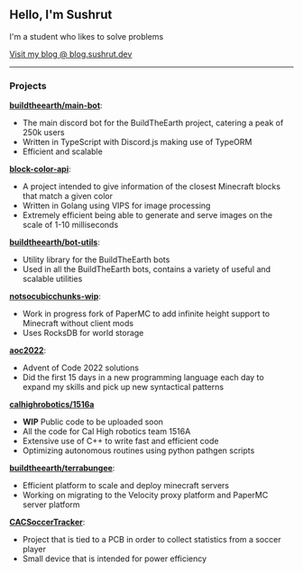 ## Hello, I'm Sushrut
I'm a student who likes to solve problems

[Visit my blog @ blog.sushrut.dev](https://blog.sushrut.dev) 

---
### Projects

[**buildtheearth/main-bot**](https://github.com/buildtheearth/main-bot):
- The main discord bot for the BuildTheEarth project, catering a peak of 250k users
- Written in TypeScript with Discord.js making use of TypeORM
- Efficient and scalable

[**block-color-api**](https://github.com/xboxbedrock/block-color-api):
- A project intended to give information of the closest Minecraft blocks that match a given color
- Written in Golang using VIPS for image processing
- Extremely efficient being able to generate and serve images on the scale of 1-10 milliseconds

[**buildtheearth/bot-utils**](https://github.com/buildtheearth/bot-utils):
- Utility library for the BuildTheEarth bots
- Used in all the BuildTheEarth bots, contains a variety of useful and scalable utilities

[**notsocubicchunks-wip**](https://github.com/xboxbedrock/notsocubicchunks-wip):
- Work in progress fork of PaperMC to add infinite height support to Minecraft without client mods
- Uses RocksDB for world storage

[**aoc2022**](https://github.com/xboxbedrock/aoc2022):
- Advent of Code 2022 solutions
- Did the first 15 days in a new programming language each day to expand my skills and pick up new syntactical patterns

[**calhighrobotics/1516a**](https://github.com/calhighrobotics/1516a)
- **WIP** Public code to be uploaded soon
- All the code for Cal High robotics team 1516A
- Extensive use of C++ to write fast and efficient code
- Optimizing autonomous routines using python pathgen scripts

[**buildtheearth/terrabungee**](https://github.com/buildtheearth/terrabungee):
- Efficient platform to scale and deploy minecraft servers
- Working on migrating to the Velocity proxy platform and PaperMC server platform

[**CACSoccerTracker**](https://github.com/xboxbedrock/CACSoccerTracker):
- Project that is tied to a PCB in order to collect statistics from a soccer player
- Small device that is intended for power efficiency

